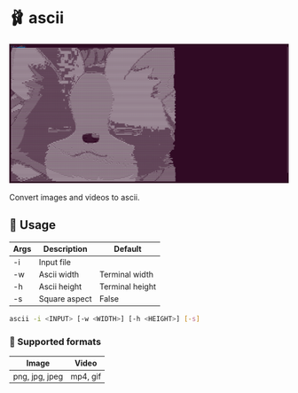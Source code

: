 # 🩰 ascii

![Example dog in ascii](./.github/screenshots/dog.png)

Convert images and videos to ascii.

## 🥌 Usage

| Args | Description   | Default         |
| ---- | ------------- | --------------- |
| -i   | Input file    |                 |
| -w   | Ascii width   | Terminal width  |
| -h   | Ascii height  | Terminal height |
| -s   | Square aspect | False           |

```sh
ascii -i <INPUT> [-w <WIDTH>] [-h <HEIGHT>] [-s]
```

### 🧩 Supported formats

| Image          | Video    |
| -------------- | -------- |
| png, jpg, jpeg | mp4, gif |